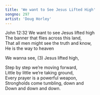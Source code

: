 ```yaml
---
title: 'We want to See Jesus Lifted High'
songno: 297
artist: 'Doug Horley'
---
```


John 12:32
We want to see Jesus lifted high  
The banner that flies across this land,  
That all men might see the truth and know,  
He is the way to heaven  
  
  
We wanna see, (3) Jesus lifted high,  
  
  
Step by step we’re moving forward,  
Little by little we’re taking ground,  
Every prayer is a powerful weapon,  
Strongholds come tumbling, down and  
Down and down and down.  

